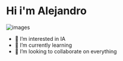 
 # **Hi i'm Alejandro**

![images](https://github.com/AlejandroBast/AlejandroBast/assets/161093543/8f8709cf-9c3f-4736-88c4-1f4b1788a935)


- 👀 I’m interested in IA
- 🌱 I’m currently learning 
- 💞️ I’m looking to collaborate on everything

<!---
AlejandroBast/AlejandroBast is a ✨ special ✨ repository because its `README.md` (this file) appears on your GitHub profile.
You can click the Preview link to take a look at your changes.
--->
